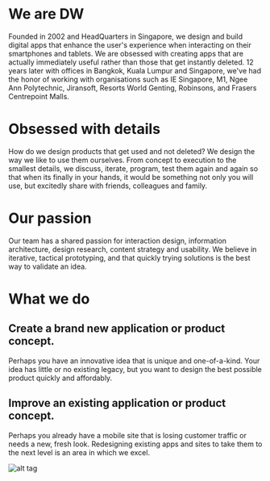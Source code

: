 # We are DW

Founded in 2002 and HeadQuarters in Singapore, we design and build digital apps that enhance the user's experience when interacting on their smartphones and tablets. We are obsessed with creating apps that are actually immediately useful rather than those that get instantly deleted. 12 years later with offices in Bangkok, Kuala Lumpur and Singapore, we've had the honor of working with organisations such as IE Singapore, M1, Ngee Ann Polytechnic, Jiransoft, Resorts World Genting, Robinsons, and Frasers Centrepoint Malls.

# Obsessed with details

How do we design products that get used and not deleted? We design the way we like to use them ourselves. From concept to execution to the smallest details, we discuss, iterate, program, test them again and again so that when its finally in your hands, it would be something not only you will use, but excitedly share with friends, colleagues and family.

# Our passion

Our team has a shared passion for interaction design, information architecture, design research, content strategy and usability. We believe in iterative, tactical prototyping, and that quickly trying solutions is the best way to validate an idea.

# What we do

## Create a brand new application or product concept.

Perhaps you have an innovative idea that is unique and one-of-a-kind. Your idea has little or no existing legacy, but you want to design the best possible product quickly and affordably.

## Improve an existing application or product concept.

Perhaps you already have a mobile site that is losing customer traffic or needs a new, fresh look. Redesigning existing apps and sites to take them to the next level is an area in which we excel.

![alt tag](https://lh3.ggpht.com/-udUlHaXwk3E/V0zLbP0uR7I/AAAAAAAAADE/gmaw5hEitCQjluVrPdGD1kFQdiv5AVzhACJkC/s1536/photo)

